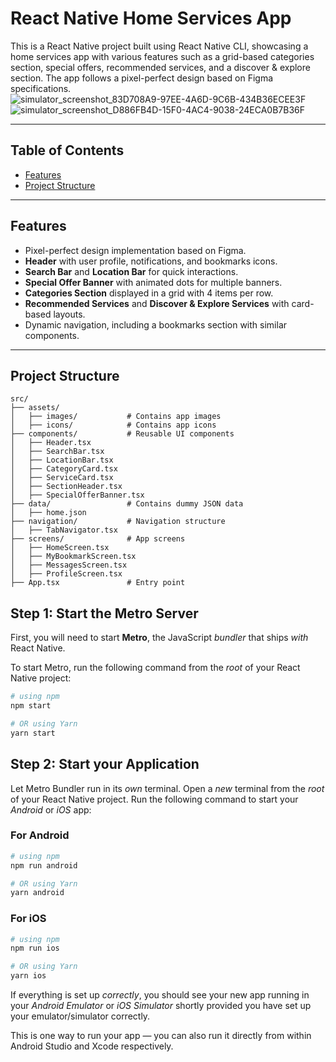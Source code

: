 # React Native Home Services App

This is a React Native project built using React Native CLI, showcasing a home services app with various features such as a grid-based categories section, special offers, recommended services, and a discover & explore section. The app follows a pixel-perfect design based on Figma specifications.
![simulator_screenshot_83D708A9-97EE-4A6D-9C6B-434B36ECEE3F](https://github.com/user-attachments/assets/c42e6480-3995-46e3-b914-275d55125d18)
![simulator_screenshot_D886FB4D-15F0-4AC4-9038-24ECA0B7B36F](https://github.com/user-attachments/assets/92cebe04-60ed-44c7-8651-f2408206d239)

---

## Table of Contents

- [Features](#features)
- [Project Structure](#project-structure)

---

## Features

- Pixel-perfect design implementation based on Figma.
- **Header** with user profile, notifications, and bookmarks icons.
- **Search Bar** and **Location Bar** for quick interactions.
- **Special Offer Banner** with animated dots for multiple banners.
- **Categories Section** displayed in a grid with 4 items per row.
- **Recommended Services** and **Discover & Explore Services** with card-based layouts.
- Dynamic navigation, including a bookmarks section with similar components.

---

## Project Structure

```plaintext
src/
├── assets/
│   ├── images/           # Contains app images
│   ├── icons/            # Contains app icons
├── components/           # Reusable UI components
│   ├── Header.tsx
│   ├── SearchBar.tsx
│   ├── LocationBar.tsx
│   ├── CategoryCard.tsx
│   ├── ServiceCard.tsx
│   ├── SectionHeader.tsx
│   ├── SpecialOfferBanner.tsx
├── data/                 # Contains dummy JSON data
│   ├── home.json
├── navigation/           # Navigation structure
│   ├── TabNavigator.tsx
├── screens/              # App screens
│   ├── HomeScreen.tsx
│   ├── MyBookmarkScreen.tsx
│   ├── MessagesScreen.tsx
│   ├── ProfileScreen.tsx
├── App.tsx               # Entry point
```

## Step 1: Start the Metro Server

First, you will need to start **Metro**, the JavaScript _bundler_ that ships _with_ React Native.

To start Metro, run the following command from the _root_ of your React Native project:

```bash
# using npm
npm start

# OR using Yarn
yarn start
```

## Step 2: Start your Application

Let Metro Bundler run in its _own_ terminal. Open a _new_ terminal from the _root_ of your React Native project. Run the following command to start your _Android_ or _iOS_ app:

### For Android

```bash
# using npm
npm run android

# OR using Yarn
yarn android
```

### For iOS

```bash
# using npm
npm run ios

# OR using Yarn
yarn ios
```

If everything is set up _correctly_, you should see your new app running in your _Android Emulator_ or _iOS Simulator_ shortly provided you have set up your emulator/simulator correctly.

This is one way to run your app — you can also run it directly from within Android Studio and Xcode respectively.
